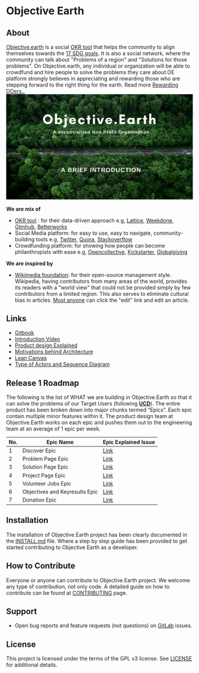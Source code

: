 # Objective Earth

## About

[Objective.earth](http://objective.earth/) is a social [OKR tool](https://www.g2.com/categories/objectives-and-key-results-okr) that helps the community to align themselves towards the [17 SDG goals](https://sdgs.un.org/goals). It is also a social network, where the community can talk about "Problems of a region" and "Solutions for those problems". On Objective.earth, any individual or organization will be able to crowdfund and hire people to solve the problems they care about.OE platform strongly believes in appreciating and rewarding those who are stepping forward to the right thing for the earth. Read more [Rewarding DOers..](https://www.objective.earth/whys/rewarding-doers)
[![](https://github.com/Objective-Earth/product-design/blob/main/introduction%20video.png)](https://youtu.be/ySR6TO5KY_o)

**We are mix of** 

-   [OKR tool](https://www.g2.com/categories/objectives-and-key-results-okr) : for their data-driven approach e.g, [Lattice](https://lattice.com/), [Weekdone](https://weekdone.com/okr), [Gtmhub](https://gtmhub.com/), [Betterworks](https://www.betterworks.com/)
-   Social Media platform: for easy to use, easy to navigate, community-building tools e.g, [Twitter](https://twitter.com/explore), [Quora](https://www.quora.com/), [Stackoverflow](https://stackoverflow.com/)
-   Crowdfunding platform: for showing how people can become philanthropists with ease e.g, [Opencollective](https://opencollective.com/), [Kickstarter](https://www.kickstarter.com/?ref=nav), [Globalgiving](https://www.globalgiving.org/)

**We are inspired by** 

-   [Wikimedia foundation](https://en.wikipedia.org/wiki/Help:Editing): for their open-source management style. Wikipedia, having contributors from many areas of the world, provides its readers with a "world view" that could not be provided simply by few contributors from a limited region. This also serves to eliminate cultural bias in articles. [Most anyone](https://en.wikipedia.org/wiki/Wikipedia:IP_editors_are_human_too) can click the "edit" link and edit an article.


## Links

-   [Gitbook](https://www.objective.earth/)
-   [Introduction Video](https://www.youtube.com/watch?v=ySR6TO5KY_o)
-   [Product design Explained](https://www.youtube.com/watch?v=Sp6isESE4nA)
-   [Motivations behind Architecture](https://smartercodes.sharepoint.com/sites/Objective.Earth/Shared%20Documents/Architecture/Recordings/Motivations%20of%20Architecture%20in%20OE-20220225_120649-Meeting%20Recording.mp4?web=1)
-   [Lean Canvas](https://www.figma.com/file/wa6HEk7nhA5xKHb6a6iStg/lean-canvas?node-id=19%3A37)
-   [Type of Actors and Sequence Diagram](https://www.notion.so/smartercodes/Actors-and-Sequence-Diagram-850eae0b4c344ff9b692d6458b977003)


## Release 1 Roadmap

The following is the list of WHAT we are building in Objective.Earth so that it can solve the problems of our Target Users (following **[UCD](https://www.interaction-design.org/literature/topics/user-centered-design)**). The entire product has been broken down into major chunks termed “Epics”. Each epic contain multiple minor features within it. The product design team at Objective.Earth works on each epic and pushes them out to the engineering team at an average of 1 epic per week. 

|  **No.** | **Epic Name** | **Epic Explained Issue**
|--|--|--
| 1 | Discover Epic | [Link](https://github.com/Objective-Earth/product-design/issues/70)
|  2 | Problem Page Epic| [Link](https://github.com/Objective-Earth/product-design/issues/71)
|  3 | Solution Page Epic| [Link](https://github.com/Objective-Earth/product-design/issues/72)
|  4 | Project Page Epic| [Link](https://github.com/Objective-Earth/product-design/issues/73)
|  5 | Volunteer Jobs Epic | [Link](https://github.com/Objective-Earth/product-design/issues/74)
|  6 | Objectives and Keyresults Epic| [Link](https://github.com/Objective-Earth/product-design/issues/75)
|  7| Donation Epic | [Link](https://github.com/Objective-Earth/product-design/issues/76)

## Installation

The installation of Objective.Earth project has been clearly documented in the [INSTALL.md](https://gitlab.com/objective-earth/objective-earth-wiki/-/blob/master/INSTALL.md) file. Where a step by step guide has been provided to get started contributing to Objective Earth as a developer.

## How to Contribute

Everyone or anyone can contribute to Objective.Earth project. We welcome any type of contribution, not only code. A detailed guide on how to contribute can be found at [CONTRIBUTING](https://gitlab.com/objective-earth/objective-earth-wiki/-/blob/master/CONTRIBUTING.md) page.

## Support

- Open bug reports and feature requests (not questions) on [GitLab](https://gitlab.com/objective-earth/objective-earth-wiki/-/issues) issues.

## License

This project is licensed under the terms of the GPL v3 license. See [LICENSE](https://gitlab.com/objective-earth/objective-earth-wiki/-/blob/master/LICENSE) for additional details.
